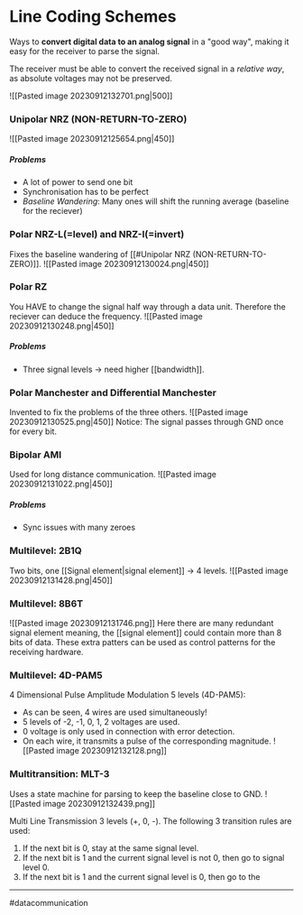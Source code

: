 # Line Coding Schemes
Ways to **convert digital data to an analog signal** in a "good way", making it easy for the receiver to parse the signal.

The receiver must be able to convert the received signal in a *relative way*, as absolute voltages may not be preserved.

![[Pasted image 20230912132701.png|500]]
### Unipolar NRZ (NON-RETURN-TO-ZERO)
![[Pasted image 20230912125654.png|450]]

##### Problems
- A lot of power to send one bit
- Synchronisation has to be perfect
- *Baseline Wandering*: Many ones will shift the running average (baseline for the reciever)

### Polar NRZ-L(=level) and NRZ-I(=invert)
Fixes the baseline wandering of [[#Unipolar NRZ (NON-RETURN-TO-ZERO)]].
![[Pasted image 20230912130024.png|450]]

### Polar RZ
You HAVE to change the signal half way through a data unit. Therefore the reciever can deduce the frequency.
![[Pasted image 20230912130248.png|450]]

##### Problems
- Three signal levels -> need higher [[bandwidth]].

### Polar Manchester and Differential Manchester
Invented to fix the problems of the three others.
![[Pasted image 20230912130525.png|450]]
Notice: The signal passes through GND once for every bit.

### Bipolar AMI
Used for long distance communication.
![[Pasted image 20230912131022.png|450]]
##### Problems
- Sync issues with many zeroes

### Multilevel: 2B1Q
Two bits, one [[Signal element|signal element]] -> $4$ levels.
![[Pasted image 20230912131428.png|450]]

### Multilevel: 8B6T
![[Pasted image 20230912131746.png]]
Here there are many redundant signal element meaning, the [[signal element]] could contain more than $8$ bits of data. These extra patters can be used as control patterns for the receiving hardware.

### Multilevel: 4D-PAM5
4 Dimensional Pulse Amplitude Modulation 5 levels (4D-PAM5):
- As can be seen, 4 wires are used simultaneously!
- 5 levels of -2, -1, 0, 1, 2 voltages are used.
- 0 voltage is only used in connection with error detection.
- On each wire, it transmits a pulse of the corresponding magnitude.
![[Pasted image 20230912132128.png]]

### Multitransition: MLT-3
Uses a state machine for parsing to keep the baseline close to GND.
![[Pasted image 20230912132439.png]]

Multi Line Transmission 3 levels (+, 0, -). The following 3 
transition rules are used:
1. If the next bit is 0, stay at the same signal level.
2. If the next bit is 1 and the current signal level is not 0, then go to 
signal level 0.
3. If the next bit is 1 and the current signal level is 0, then go to the

---
#datacommunication 